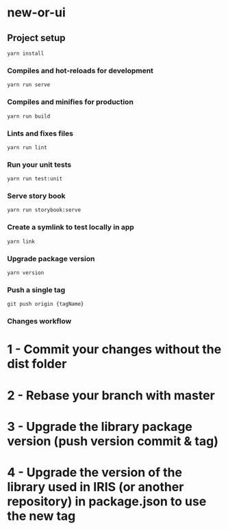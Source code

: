 # new-or-ui

## Project setup

```
yarn install
```

### Compiles and hot-reloads for development

```
yarn run serve
```

### Compiles and minifies for production

```
yarn run build
```

### Lints and fixes files

```
yarn run lint
```

### Run your unit tests

```
yarn run test:unit
```

### Serve story book

```
yarn run storybook:serve
```

### Create a symlink to test locally in app

```
yarn link
```

### Upgrade package version

```
yarn version
```

### Push a single tag

```
git push origin {tagName}
```

### Changes workflow
# 1 - Commit your changes without the dist folder
# 2 - Rebase your branch with master
# 3 - Upgrade the library package version (push version commit & tag)
# 4 - Upgrade the version of the library used in IRIS (or another repository) in package.json to use the new tag
